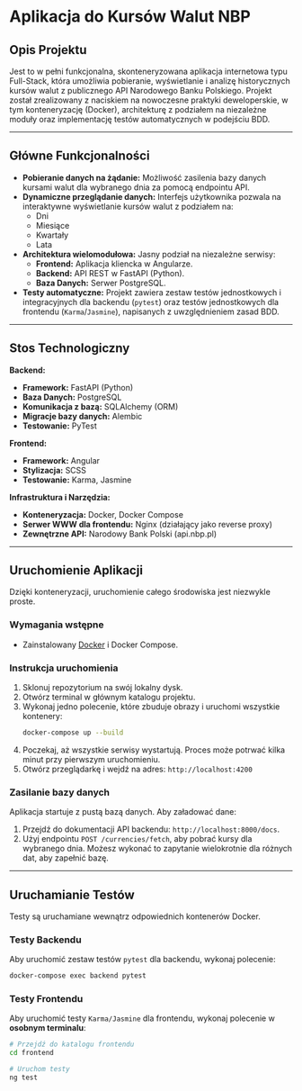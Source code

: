 # Aplikacja do Kursów Walut NBP

## Opis Projektu

Jest to w pełni funkcjonalna, skonteneryzowana aplikacja internetowa typu Full-Stack, która umożliwia pobieranie, wyświetlanie i analizę historycznych kursów walut z publicznego API Narodowego Banku Polskiego. Projekt został zrealizowany z naciskiem na nowoczesne praktyki deweloperskie, w tym konteneryzację (Docker), architekturę z podziałem na niezależne moduły oraz implementację testów automatycznych w podejściu BDD.

---

## Główne Funkcjonalności

* **Pobieranie danych na żądanie:** Możliwość zasilenia bazy danych kursami walut dla wybranego dnia za pomocą endpointu API.
* **Dynamiczne przeglądanie danych:** Interfejs użytkownika pozwala na interaktywne wyświetlanie kursów walut z podziałem na:
    * Dni
    * Miesiące
    * Kwartały
    * Lata
* **Architektura wielomodułowa:** Jasny podział na niezależne serwisy:
    * **Frontend:** Aplikacja kliencka w Angularze.
    * **Backend:** API REST w FastAPI (Python).
    * **Baza Danych:** Serwer PostgreSQL.
* **Testy automatyczne:** Projekt zawiera zestaw testów jednostkowych i integracyjnych dla backendu (`pytest`) oraz testów jednostkowych dla frontendu (`Karma`/`Jasmine`), napisanych z uwzględnieniem zasad BDD.

---

## Stos Technologiczny

**Backend:**
* **Framework:** FastAPI (Python)
* **Baza Danych:** PostgreSQL
* **Komunikacja z bazą:** SQLAlchemy (ORM)
* **Migracje bazy danych:** Alembic
* **Testowanie:** PyTest

**Frontend:**
* **Framework:** Angular
* **Stylizacja:** SCSS
* **Testowanie:** Karma, Jasmine

**Infrastruktura i Narzędzia:**
* **Konteneryzacja:** Docker, Docker Compose
* **Serwer WWW dla frontendu:** Nginx (działający jako reverse proxy)
* **Zewnętrzne API:** Narodowy Bank Polski (api.nbp.pl)

---

## Uruchomienie Aplikacji

Dzięki konteneryzacji, uruchomienie całego środowiska jest niezwykle proste.

### Wymagania wstępne

* Zainstalowany [Docker](https://www.docker.com/products/docker-desktop/) i Docker Compose.

### Instrukcja uruchomienia

1.  Sklonuj repozytorium na swój lokalny dysk.
2.  Otwórz terminal w głównym katalogu projektu.
3.  Wykonaj jedno polecenie, które zbuduje obrazy i uruchomi wszystkie kontenery:
    ```bash
    docker-compose up --build
    ```
4.  Poczekaj, aż wszystkie serwisy wystartują. Proces może potrwać kilka minut przy pierwszym uruchomieniu.
5.  Otwórz przeglądarkę i wejdź na adres:
    `http://localhost:4200`

### Zasilanie bazy danych

Aplikacja startuje z pustą bazą danych. Aby załadować dane:
1.  Przejdź do dokumentacji API backendu: `http://localhost:8000/docs`.
2.  Użyj endpointu `POST /currencies/fetch`, aby pobrać kursy dla wybranego dnia. Możesz wykonać to zapytanie wielokrotnie dla różnych dat, aby zapełnić bazę.

---

## Uruchamianie Testów

Testy są uruchamiane wewnątrz odpowiednich kontenerów Docker.

### Testy Backendu

Aby uruchomić zestaw testów `pytest` dla backendu, wykonaj polecenie:

```bash
docker-compose exec backend pytest
```

### Testy Frontendu

Aby uruchomić testy `Karma/Jasmine` dla frontendu, wykonaj polecenie w **osobnym terminalu**:

```bash
# Przejdź do katalogu frontendu
cd frontend

# Uruchom testy
ng test
```